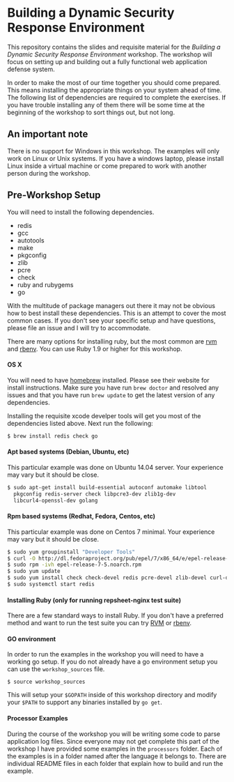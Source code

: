 # Building a Dynamic Security Response Environment

This repository contains the slides and requisite material for the
*Building a Dynamic Security Response Environment* workshop. The
workshop will focus on setting up and building out a fully functional
web application defense system.

In order to make the most of our time together you should come
prepared. This means installing the appropriate things on your system
ahead of time. The following list of dependencies are required to
complete the exercises. If you have trouble installing any of them
there will be some time at the beginning of the workshop to sort
things out, but not long.

## An important note

There is no support for Windows in this workshop. The examples will
only work on Linux or Unix systems. If you have a windows laptop,
please install Linux inside a virtual machine or come prepared to work
with another person during the workshop.

## Pre-Workshop Setup

You will need to install the following dependencies.

* redis
* gcc
* autotools
* make
* pkgconfig
* zlib
* pcre
* check
* ruby and rubygems
* go

With the multitude of package managers out there it may not be obvious
how to best install these dependencies. This is an attempt to cover
the most common cases. If you don't see your specific setup and have
questions, please file an issue and I will try to accommodate.

There are many options for installing ruby, but the most common are
[rvm](https://rvm.io/) and
[rbenv](https://github.com/sstephenson/rbenv). You can use Ruby 1.9 or
higher for this workshop.


#### OS X

You will need to have [homebrew](http://brew.sh/) installed. Please
see their website for install instructions. Make sure you have run
`brew doctor` and resolved any issues and that you have run `brew
update` to get the latest version of any dependencies.

Installing the requisite xcode develper tools will get you most of the
dependencies listed above. Next run the following:

```sh
$ brew install redis check go
```

#### Apt based systems (Debian, Ubuntu, etc)

This particular example was done on Ubuntu 14.04 server. Your
experience may vary but it should be close.

```sh
$ sudo apt-get install build-essential autoconf automake libtool
  pkgconfig redis-server check libpcre3-dev zlib1g-dev
  libcurl4-openssl-dev golang
```

#### Rpm based systems (Redhat, Fedora, Centos, etc)

This particular example was done on Centos 7 minimal. Your experience
may vary but it should be close.

```sh
$ sudo yum groupinstall "Developer Tools"
$ curl -O http://dl.fedoraproject.org/pub/epel/7/x86_64/e/epel-release-7-5.noarch.rpm
$ sudo rpm -ivh epel-release-7-5.noarch.rpm
$ sudo yum update
$ sudo yum install check check-devel redis pcre-devel zlib-devel curl-devel go
$ sudo systemctl start redis
```

#### Installing Ruby (only for running repsheet-nginx test suite)

There are a few standard ways to install Ruby. If you don't have a
preferred method and want to run the test suite you can
try [RVM](https://rvm.io/rvm/install)
or [rbenv](https://github.com/rbenv/rbenv).

#### GO environment

In order to run the examples in the workshop you will need to have a
working go setup. If you do not already have a go environment setup
you can use the `workshop_sources` file.

```
$ source workshop_sources
```

This will setup your `$GOPATH` inside of this workshop directory and
modify your `$PATH` to support any binaries installed by `go get`.

#### Processor Examples

During the course of the workshop you will be writing some code to
parse application log files. Since everyone may not get complete this
part of the workshop I have provided some examples in the `processors`
folder. Each of the examples is in a folder named after the language
it belongs to. There are individual README files in each folder that
explain how to build and run the example.

